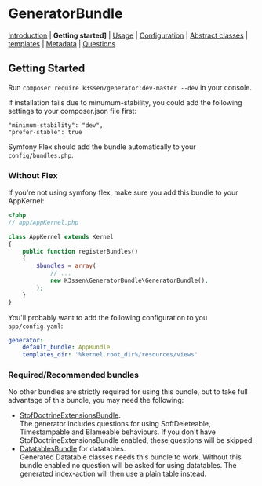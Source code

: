 GeneratorBundle
=====================

 [Introduction](introduction.md#generatorbundle)
| **Getting started]**
| [Usage](usage.md#generatorbundle)
| [Configuration](configuration.md#generatorbundle)
| [Abstract classes](abstract_classes.md#generatorbundle)
| [templates](templates.md#generatorbundle)
| [Metadata](metadata.md#generatorbundle)
| [Questions](questions.md#generatorbundle)


## Getting Started

Run `composer require k3ssen/generator:dev-master --dev` in your console. 

If installation fails due to minumum-stability, you could add the 
following settings to your composer.json file first:
    
    "minimum-stability": "dev",
    "prefer-stable": true 


Symfony Flex should add the bundle automatically to your `config/bundles.php`.

### Without Flex

If you're not using symfony flex, make sure you add this bundle to your AppKernel:

```php
<?php
// app/AppKernel.php

class AppKernel extends Kernel
{
    public function registerBundles()
    {
        $bundles = array(
            // ...
            new K3ssen\GeneratorBundle\GeneratorBundle(),
        );
    }
}
```

You'll probably want to add the following configuration to you `app/config.yaml`:

```yaml
generator:
    default_bundle: AppBundle
    templates_dir: '%kernel.root_dir%/resources/views'
```


### Required/Recommended bundles

No other bundles are strictly required for using this bundle, but to
take full advantage of this bundle, you may need
the following:

- [StofDoctrineExtensionsBundle](http://symfony.com/doc/master/bundles/StofDoctrineExtensionsBundle/index.html).  
The generator includes questions for using SoftDeleteable, Timestampable and
Blameable behaviours. 
If you don't have StofDoctrineExtensionsBundle enabled, these questions will
be skipped.
- [DatatablesBundle](https://github.com/stwe/DatatablesBundle)
for datatables.  
Generated Datatable classes needs this bundle to work. Without this bundle enabled
no question will be asked for using datatables. The generated index-action will
then use a plain table instead.